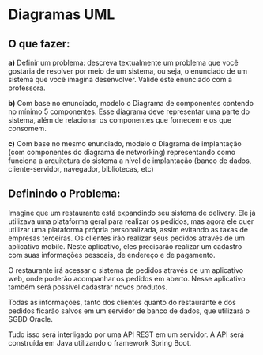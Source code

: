 # Diagramas UML

## O que fazer:

**a)** Definir um problema: descreva textualmente um problema que você gostaria de
resolver por meio de um sistema, ou seja, o enunciado de um sistema que você imagina
desenvolver. Valide este enunciado com a professora.

**b)** Com base no enunciado, modelo o Diagrama de componentes contendo no mínimo
5 componentes. Esse diagrama deve representar uma parte do sistema, além de
relacionar os componentes que fornecem e os que consomem.

**c)** Com base no mesmo enunciado, modelo o Diagrama de implantação (com
componentes do diagrama de networking) representando como funciona a arquitetura
do sistema a nível de implantação (banco de dados, cliente-servidor, navegador,
bibliotecas, etc)

## Definindo o Problema:

Imagine que um restaurante está expandindo seu sistema de delivery. Ele já utilizava uma plataforma geral para realizar os pedidos, mas agora ele quer
utilizar uma plataforma própria personalizada, assim evitando as taxas de empresas terceiras. Os clientes irão realizar seus pedidos através de um aplicativo
mobile. Neste aplicativo, eles precisarão realizar um cadastro com suas informações pessoais, de endereço e de pagamento.

O restaurante irá acessar o sistema de pedidos através de um aplicativo web, onde poderão acompanhar os pedidos em aberto. Nesse aplicativo também será
possível cadastrar novos produtos.

Todas as informações, tanto dos clientes quanto do restaurante e dos pedidos ficarão salvos em um servidor de banco de dados, que utilizará o SGBD Oracle.

Tudo isso será interligado por uma API REST em um servidor. A API será construída em Java utilizando o framework Spring Boot.
